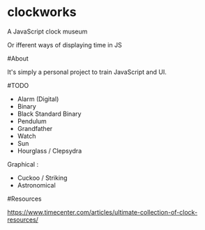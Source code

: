 # clockworks
A JavaScript clock museum

Or ifferent ways of displaying time in JS

#About

It's simply a personal project to train JavaScript and UI.

#TODO

* Alarm (Digital)
* Binary
* Black Standard Binary
* Pendulum
* Grandfather
* Watch
* Sun
* Hourglass / Clepsydra

Graphical :
* Cuckoo / Striking
* Astronomical

#Resources

https://www.timecenter.com/articles/ultimate-collection-of-clock-resources/
